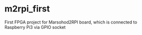 # m2rpi_first
First FPGA project for Marsohod2RPI board, which is connected to Raspberry Pi3 via GPIO socket
